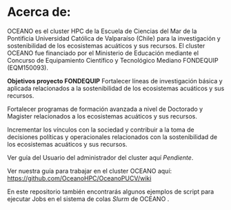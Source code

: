 # Acerca de:
OCEANO es el cluster HPC de la Escuela de Ciencias del Mar de la Pontificia Universidad Católica de Valparaíso (Chile) para la investigación y sostenibilidad de los ecosistemas acuáticos y sus recursos. El cluster OCEANO fue financiado por el Ministerio de Educación mediante el Concurso de Equipamiento Científico y Tecnológico Mediano FONDEQUIP (EQM150093).

**Objetivos proyecto FONDEQUIP**
Fortalecer líneas de investigación básica y aplicada relacionados a la sostenibilidad de los ecosistemas acuáticos y sus recursos.

Fortalecer programas de formación avanzada a nivel de Doctorado y Magister relacionados a los ecosistemas acuáticos y sus recursos.

Incrementar los vínculos con la sociedad y contribuir a la toma de decisiones políticas y operacionales relacionados con la sostenibilidad de los ecosistemas acuáticos y sus recursos.

Ver guía del Usuario del administrador del cluster aquí *Pendiente*.

Ver nuestra guía para trabajar en el cluster OCEANO aquí: https://github.com/OceanoHPC/OceanoPUCV/wiki

En este repositorio también encontrarás algunos ejemplos de script para ejecutar Jobs en el sistema de colas *Slurm* de OCEANO .

